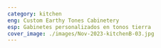 ```yaml
---
category: kitchen
eng: Custom Earthy Tones Cabinetery
esp: Gabinetes personalizados en tonos tierra
cover_image: ./images/Nov-2023-kitchenB-03.jpg
---
```


